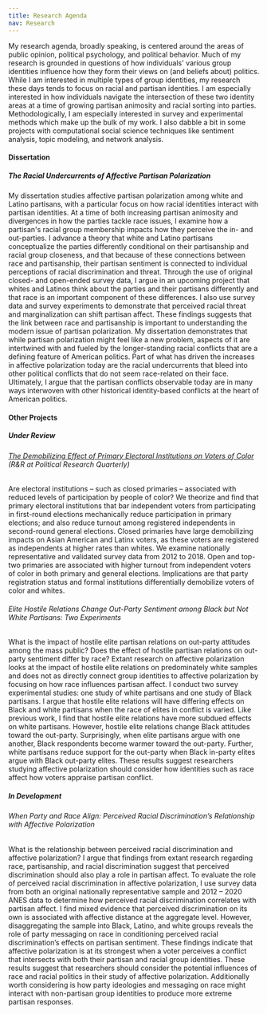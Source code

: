 ```yaml
---
title: Research Agenda
nav: Research
---
```


My research agenda, broadly speaking, is centered around the areas of public opinion, political psychology, and political behavior. Much of my research is grounded in questions of how individuals' various group identities influence how they form their views on (and beliefs about) politics. While I am interested in multiple types of group identities, my research these days tends to focus on racial and partisan identities. I am especially interested in how individuals navigate the intersection of these two identity areas at a time of growing partisan animosity and racial sorting into parties. Methodologically, I am especially interested in survey and experimental methods which make up the bulk of my work. I also dabble a bit in some projects with computational social science techniques like sentiment analysis, topic modeling, and network analysis. 

#### Dissertation
##### The Racial Undercurrents of Affective Partisan Polarization

My dissertation studies affective partisan polarization among white and Latino partisans, with a particular focus on how racial identities interact with partisan identities. At a time of both increasing partisan animosity and divergences in how the parties tackle race issues, I examine how a partisan's racial group membership impacts how they perceive the in- and out-parties. I advance a theory that white and Latino partisans conceptualize the parties differently conditional on their partisanship and racial group closeness, and that because of these connections between race and partisanship, their partisan sentiment is connected to individual perceptions of racial discrimination and threat. Through the use of original closed- and open-ended survey data, I argue in an upcoming project that whites and Latinos think about the parties and their partisans differently and that race is an important component of these differences. I also use survey data and survey experiments to demonstrate that perceived racial threat and marginalization can shift partisan affect. These findings suggests that the link between race and partisanship is important to understanding the modern issue of partisan polarization. My dissertation demonstrates that while partisan polarization might feel like a new problem, aspects of it are intertwined with and fueled by the longer-standing racial conflicts that are a defining feature of American politics. Part of what has driven the increases in affective polarization today are the racial undercurrents that bleed into other political conflicts that do not seem race-related on their face. Ultimately, I argue that the partisan conflicts observable today are in many ways interwoven with other historical identity-based conflicts at the heart of American politics. 

#### Other Projects

##### Under Review

###### [The Demobilizing Effect of Primary Electoral Institutions on Voters of Color](https://papers.ssrn.com/sol3/papers.cfm?abstract_id=3831739) (R&R at Political Research Quarterly)

Are electoral institutions – such as closed primaries – associated with reduced levels of participation by people of color? We theorize and find that primary electoral institutions that bar independent voters from participating in first-round elections mechanically reduce participation in primary elections; and also reduce turnout among registered independents in second-round general elections. Closed primaries have large demobilizing impacts on Asian American and Latinx voters, as these voters are registered as independents at higher rates than whites. We examine nationally representative and validated survey data from 2012 to 2018. Open and top-two primaries are associated with higher turnout from independent voters of color in both primary and general elections. Implications are that party registration status and formal institutions differentially demobilize voters of color and whites. 

###### Elite Hostile Relations Change Out-Party Sentiment among Black but Not White Partisans: Two Experiments

What is the impact of hostile elite partisan relations on out-party attitudes among the mass public? Does the effect of hostile partisan relations on out-party sentiment differ by race? Extant research on affective polarization looks at the impact of hostile elite relations on predominately white samples and does not as directly connect group identities to affective polarization by focusing on how race influences partisan affect. I conduct two survey experimental studies: one study of white partisans and one study of Black partisans. I argue that hostile elite relations will have differing effects on Black and white partisans when the race of elites in conflict is varied. Like previous work, I find that hostile elite relations have more subdued effects on white partisans. However, hostile elite relations change Black attitudes toward the out-party. Surprisingly, when elite partisans argue with one another, Black respondents become warmer toward the out-party. Further, white partisans reduce support for the out-party when Black in-party elites argue with Black out-party elites. These results suggest researchers studying affective polarization should consider how identities such as race affect how voters appraise partisan conflict.

##### In Development

###### When Party and Race Align: Perceived Racial Discrimination’s Relationship with Affective Polarization

What is the relationship between perceived racial discrimination and affective polarization? I argue that findings from extant research regarding race, partisanship, and racial discrimination suggest that perceived discrimination should also play a role in partisan affect. To evaluate the role of perceived racial discrimination in affective polarization, I use survey data from both an original nationally representative sample and 2012 – 2020 ANES data to determine how perceived racial discrimination correlates with partisan affect. I find mixed evidence that perceived discrimination on its own is associated with affective distance at the aggregate level. However, disaggregating the sample into Black, Latino, and white groups reveals the role of party messaging on race in conditioning perceived racial discrimination’s effects on partisan sentiment. These findings indicate that affective polarization is at its strongest when a voter perceives a conflict that intersects with both their partisan and racial group identities. These results suggest that researchers should consider the potential influences of race and racial politics in their study of affective polarization. Additionally worth considering is how party ideologies and messaging on race might interact with non-partisan group identities to produce more extreme partisan responses. 